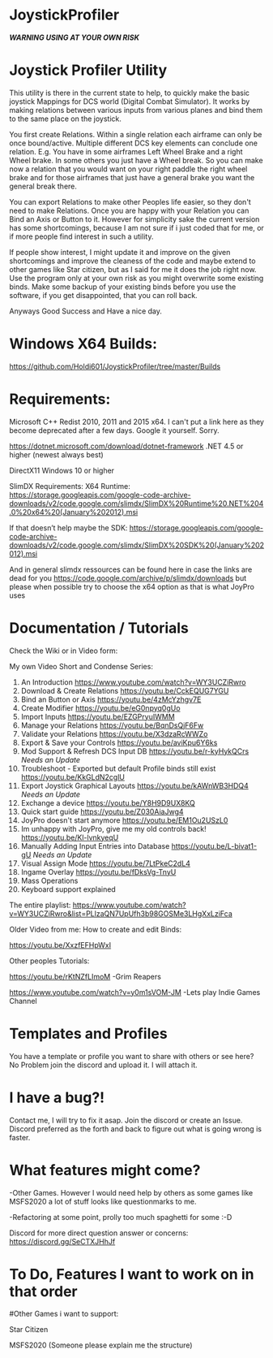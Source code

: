 # JoystickProfiler
***WARNING USING AT YOUR OWN RISK***

# Joystick Profiler Utility

This utility is there in the current state to help, to quickly make the basic joystick Mappings for DCS world (Digital Combat Simulator).
It works by making relations between various inputs from various planes and bind them to the same place on the joystick.

You first create Relations. Within a single relation each airframe can only be once bound/active. Multiple different DCS key elements can conclude one relation. 
E.g. You have in some airframes Left Wheel Brake and a right Wheel brake. In some others you just have a Wheel break. So you can make now a relation that you would want on your
right paddle the right wheel brake and for those airframes that just have a general brake you want the general break there. 

You can export Relations to make other Peoples life easier, so they don't need to make Relations. 
Once you are happy with your Relation you can Bind an Axis or Button to it. 
However for simplicity sake the current version has some shortcomings, because I am not sure if i just coded that for me, or if more people find interest in such a utility.

If people show interest, I might update it and improve on the given shortcomings and improve the cleaness of the code and maybe extend to other games like Star citizen, but as I said for me it does the job right now. 
Use the program only at your own risk as you might overwrite some existing binds. Make some backup of your existing binds before you use the software, if you get disappointed, that you can roll back.

Anyways Good Success and Have a nice day.

# Windows X64 Builds: 

https://github.com/Holdi601/JoystickProfiler/tree/master/Builds 


# Requirements:
Microsoft C++ Redist 2010, 2011 and 2015 x64. I can't put a link here as they become deprecated after a few days. Google it yourself. Sorry.

https://dotnet.microsoft.com/download/dotnet-framework .NET 4.5 or higher (newest always best)

DirectX11
Windows 10 or higher

SlimDX Requirements:
X64 Runtime:
https://storage.googleapis.com/google-code-archive-downloads/v2/code.google.com/slimdx/SlimDX%20Runtime%20.NET%204.0%20x64%20(January%202012).msi

If that doesn’t help maybe the SDK:
https://storage.googleapis.com/google-code-archive-downloads/v2/code.google.com/slimdx/SlimDX%20SDK%20(January%202012).msi

And in general slimdx ressources can be found here in case the links are dead for you https://code.google.com/archive/p/slimdx/downloads but please when possible try to choose the x64 option as that is what JoyPro uses

# Documentation / Tutorials

Check the Wiki or in Video form:

My own Video Short and Condense Series:

1. An Introduction https://www.youtube.com/watch?v=WY3UCZiRwro
2. Download & Create Relations https://youtu.be/CckEQUG7YGU
3. Bind an Button or Axis https://youtu.be/4zMcYzhgv7E
4. Create Modifier https://youtu.be/eG0npyq0gUo
5. Import Inputs https://youtu.be/EZGPryuIWMM
6. Manage your Relations https://youtu.be/BqnDsQjF6Fw
7. Validate your Relations https://youtu.be/X3dzaRcWWZo
8. Export & Save your Controls https://youtu.be/aviKpu6Y6ks
9. Mod Support & Refresh DCS Input DB https://youtu.be/r-kyHykQCrs *Needs an Update*
10. Troubleshoot - Exported but default Profile binds still exist https://youtu.be/KkGLdN2cglU
11. Export Joystick Graphical Layouts https://youtu.be/kAWnWB3HDQ4 *Needs an Update*
12. Exchange a device https://youtu.be/Y8H9D9UX8KQ
13. Quick start guide https://youtu.be/Z030AiaJwg4
14. JoyPro doesn't start anymore https://youtu.be/EM1Ou2USzL0
15. Im unhappy with JoyPro, give me my old controls back! https://youtu.be/Kl-lvnkyeqU
16. Manually Adding Input Entries into Database https://youtu.be/L-bivat1-gU *Needs an Update*
17. Visual Assign Mode https://youtu.be/7LtPkeC2dL4
18. Ingame Overlay https://youtu.be/fDksVg-TnyU
19. Mass Operations
20. Keyboard support explained

The entire playlist:
https://www.youtube.com/watch?v=WY3UCZiRwro&list=PLlzaQN7UpUfh3b98GOSMe3LHgXxLziFca

Older Video from me: How to create and edit Binds:

https://youtu.be/XxzfEFHpWxI

Other peoples Tutorials:

https://youtu.be/rKtNZfLImoM -Grim Reapers

https://www.youtube.com/watch?v=y0m1sVOM-JM -Lets play Indie Games Channel

# Templates and Profiles

You have a template or profile you want to share with others or see here? No Problem join the discord and upload it. I will attach it. 


# I have a bug?!

Contact me, I will try to fix it asap. Join the discord or create an Issue. Discord preferred as the forth and back to figure out what is going wrong is faster.


# What features might come?

-Other Games. However I would need help by others as some games like MSFS2020 a lot of stuff looks like questionmarks to me.

-Refactoring at some point, prolly too much spaghetti for some :-D 


Discord for more direct question answer or concerns: https://discord.gg/SeCTXJHhJf

# To Do, Features I want to work on in that order

#Other Games i want to support:

Star Citizen

MSFS2020 (Someone please explain me the structure)
